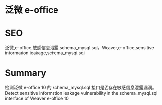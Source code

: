 # 泛微 e-office
# SEO
泛微,e-office,敏感信息泄露,schema_mysql.sql。Weaver,e-office,sensitive information leakage,schema_mysql.sql
# Summary
检测泛微 e-office 10 的 schema_mysql.sql 接口是否存在敏感信息泄露漏洞。Detect sensitive information leakage vulnerability in the schema_mysql.sql interface of Weaver e-office 10

